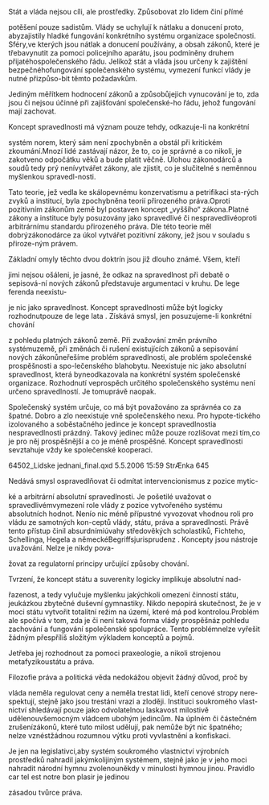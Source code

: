 
Stát a vláda nejsou cíli, ale prostředky. Způsobovat zlo lidem činí přímé

potěšení pouze sadistům. Vlády se uchylují k nátlaku a donucení proto, abyzajistily hladké fungování konkrétního systému organizace společnosti. Sféry,ve kterých jsou nátlak a donucení používány, a obsah zákonů, které je třebavynutit za pomoci policejního aparátu, jsou podmíněny druhem přijatéhospolečenského řádu. Jelikož stát a vláda jsou určeny k zajištění bezpečnéhofungování společenského systému, vymezení funkcí vlády je nutné přizpůso-bit těmto požadavkům.

Jediným měřítkem hodnocení zákonů a způsobůjejich vynucování je to, zda jsou či nejsou účinné při zajišťování společenské-ho řádu, jehož fungování mají zachovat.

Koncept spravedlnosti má význam pouze tehdy, odkazuje-li na konkrétní

systém norem, který sám není zpochybněn a obstál při kritickém zkoumání.Mnozí lidé zastávají názor, že to, co je správné a co nikoli, je zakotveno odpočátku věků a bude platit věčně. Úlohou zákonodárců a soudů tedy prý nenívytvářet zákony, ale zjistit, co je slučitelné s neměnnou myšlenkou spravedl-nosti.

Tato teorie, jež vedla ke skálopevnému konzervatismu a petrifikaci sta-rých zvyků a institucí, byla zpochybněna teorií přirozeného práva.Oproti pozitivním zákonům země byl postaven koncept „vyššího“ zákona.Platné zákony a instituce byly posuzovány jako spravedlivé či nespravedlivéoproti arbitrárnímu standardu přirozeného práva. Dle této teorie měl dobrýzákonodárce za úkol vytvářet pozitivní zákony, jež jsou v souladu s přiroze-ným právem.

Základní omyly těchto dvou doktrín jsou již dlouho známé. Všem, kteří

jimi nejsou ošáleni, je jasné, že odkaz na spravedlnost při debatě o sepisová-ní nových zákonů představuje argumentaci v kruhu. De lege ferenda neexistu-

je nic jako spravedlnost. Koncept spravedlnosti může být logicky rozhodnutpouze de lege lata . Získává smysl, jen posuzujeme-li konkrétní chování

z pohledu platných zákonů země. Při zvažování změn právního systémuzemě, při změnách či rušení existujících zákonů a sepisování nových zákonůneřešíme problém spravedlnosti, ale problém společenské prospěšnosti a spo-lečenského blahobytu. Neexistuje nic jako absolutní spravedlnost, která byneodkazovala na konkrétní systém společenské organizace. Rozhodnutí veprospěch určitého společenského systému není určeno spravedlností. Je tomuprávě naopak.

Společenský systém určuje, co má být považováno za správnéa co za špatné. Dobro a zlo neexistuje vně společenského nexu. Pro hypote-tického izolovaného a soběstačného jedince je koncept spravedlnostia nespravedlnosti prázdný. Takový jedinec může pouze rozlišovat mezi tím,co je pro něj prospěšnější a co je méně prospěšné. Koncept spravedlnosti sevztahuje vždy ke společenské kooperaci.

64502_Lidske jednani_final.qxd 5.5.2006 15:59 StrÆnka 645

Nedává smysl ospravedlňovat či odmítat intervencionismus z pozice mytic-

ké a arbitrární absolutní spravedlnosti. Je pošetilé uvažovat o spravedlivémvymezení role vlády z pozice vytvořeného systému absolutních hodnot. Nenío nic méně přípustné vyvozovat vhodnou roli pro vládu ze samotných kon-ceptů vlády, státu, práva a spravedlnosti. Právě tento přístup činil absurdnímiúvahy středověkých scholastiků, Fichteho, Schellinga, Hegela a německéBegriffsjurisprudenz . Koncepty jsou nástroje uvažování. Nelze je nikdy pova-

žovat za regulatorní principy určující způsoby chování.

Tvrzení, že koncept státu a suverenity logicky implikuje absolutní nad-

řazenost, a tedy vylučuje myšlenku jakýchkoli omezení činností státu, jeukázkou zbytečné duševní gymnastiky. Nikdo nepopírá skutečnost, že je v moci státu vytvořit totalitní režim na území, které má pod kontrolou.Problém ale spočívá v tom, zda je či není taková forma vlády prospěšnáz pohledu zachování a fungování společenské spolupráce. Tento problémnelze vyřešit žádným přespříliš složitým výkladem konceptů a pojmů.

Jetřeba jej rozhodnout za pomoci praxeologie, a nikoli strojenou metafyzikoustátu a práva.

Filozofie práva a politická věda nedokážou objevit žádný důvod, proč by

vláda neměla regulovat ceny a neměla trestat lidi, kteří cenové stropy nere-spektují, stejně jako jsou trestáni vrazi a zloději. Instituci soukromého vlast-nictví shledávají pouze jako odvolatelnou laskavost milostivě udělenouvšemocným vládcem ubohým jedincům. Na úplném či částečném zrušenízákonů, které tuto milost udělují, pak nemůže být nic špatného; nelze vznéstžádnou rozumnou výtku proti vyvlastnění a konfiskaci.

Je jen na legislativci,aby systém soukromého vlastnictví výrobních prostředků nahradil jakýmkolijiným systémem, stejně jako je v jeho moci nahradit národní hymnu zvolenouněkdy v minulosti hymnou jinou. Pravidlo car tel est notre bon plasir je jedinou

zásadou tvůrce práva.
